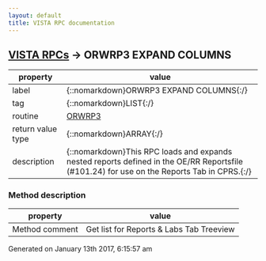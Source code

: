 ```yaml
---
layout: default
title: VISTA RPC documentation
---
```




## [VISTA RPCs](TableOfContent.md) &#8594; ORWRP3 EXPAND COLUMNS 

 property | value 
--- | --- 
 label | {::nomarkdown}ORWRP3 EXPAND COLUMNS{:/}
 tag | {::nomarkdown}LIST{:/}
 routine | [ORWRP3](http://code.osehra.org/dox/Routine_ORWRP3_source.html)
 return value type | {::nomarkdown}ARRAY{:/}
 description | {::nomarkdown}This RPC loads and expands nested reports defined in the OE/RR Reportsfile (#101.24) for use on the Reports Tab in CPRS.{:/}


### Method description

 property | value 
 --- | --- 
 Method comment | Get list for Reports & Labs Tab Treeview





 Generated on January 13th 2017, 6:15:57 am